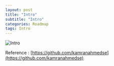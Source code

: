 ```yaml
---
layout: post
title: "Intro"
subtitle: "Intro"
categories: Roadmap
tags: Intro
---
```


![Intro](https://led74.github.io/assets/img/post/intro.png)

Reference : 
[https://github.com/kamranahmedse](https://github.com/kamranahmedse)
